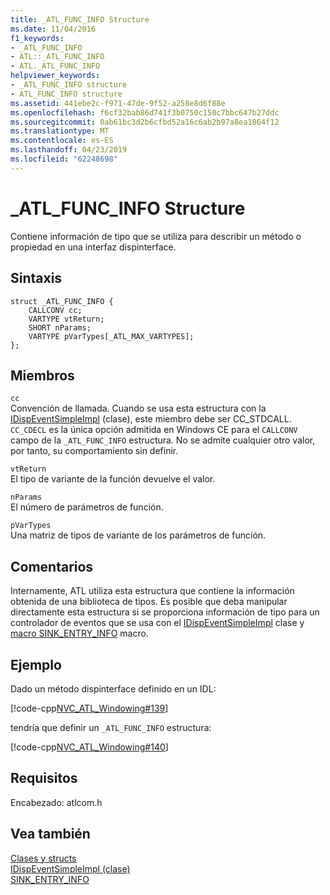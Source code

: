 ```yaml
---
title: _ATL_FUNC_INFO Structure
ms.date: 11/04/2016
f1_keywords:
- _ATL_FUNC_INFO
- ATL::_ATL_FUNC_INFO
- ATL._ATL_FUNC_INFO
helpviewer_keywords:
- _ATL_FUNC_INFO structure
- ATL_FUNC_INFO structure
ms.assetid: 441ebe2c-f971-47de-9f52-a258e8d6f88e
ms.openlocfilehash: f6cf32bab86d741f3b0750c150c7bbc647b27ddc
ms.sourcegitcommit: 0ab61bc3d2b6cfbd52a16c6ab2b97a8ea1864f12
ms.translationtype: MT
ms.contentlocale: es-ES
ms.lasthandoff: 04/23/2019
ms.locfileid: "62248698"
---
```

# <a name="atlfuncinfo-structure"></a>_ATL_FUNC_INFO Structure

Contiene información de tipo que se utiliza para describir un método o propiedad en una interfaz dispinterface.

## <a name="syntax"></a>Sintaxis

```
struct _ATL_FUNC_INFO {
    CALLCONV cc;
    VARTYPE vtReturn;
    SHORT nParams;
    VARTYPE pVarTypes[_ATL_MAX_VARTYPES];
};
```

## <a name="members"></a>Miembros

`cc`<br/>
Convención de llamada. Cuando se usa esta estructura con la [IDispEventSimpleImpl](../../atl/reference/idispeventsimpleimpl-class.md) (clase), este miembro debe ser CC_STDCALL. `CC_CDECL` es la única opción admitida en Windows CE para el `CALLCONV` campo de la `_ATL_FUNC_INFO` estructura. No se admite cualquier otro valor, por tanto, su comportamiento sin definir.

`vtReturn`<br/>
El tipo de variante de la función devuelve el valor.

`nParams`<br/>
El número de parámetros de función.

`pVarTypes`<br/>
Una matriz de tipos de variante de los parámetros de función.

## <a name="remarks"></a>Comentarios

Internamente, ATL utiliza esta estructura que contiene la información obtenida de una biblioteca de tipos. Es posible que deba manipular directamente esta estructura si se proporciona información de tipo para un controlador de eventos que se usa con el [IDispEventSimpleImpl](../../atl/reference/idispeventsimpleimpl-class.md) clase y [macro SINK_ENTRY_INFO](composite-control-macros.md#sink_entry_info) macro.

## <a name="example"></a>Ejemplo

Dado un método dispinterface definido en un IDL:

[!code-cpp[NVC_ATL_Windowing#139](../../atl/codesnippet/cpp/atl-func-info-structure_1.idl)]

tendría que definir un `_ATL_FUNC_INFO` estructura:

[!code-cpp[NVC_ATL_Windowing#140](../../atl/codesnippet/cpp/atl-func-info-structure_2.h)]

## <a name="requirements"></a>Requisitos

Encabezado: atlcom.h

## <a name="see-also"></a>Vea también

[Clases y structs](../../atl/reference/atl-classes.md)<br/>
[IDispEventSimpleImpl (clase)](../../atl/reference/idispeventsimpleimpl-class.md)<br/>
[SINK_ENTRY_INFO](composite-control-macros.md#sink_entry_info)
